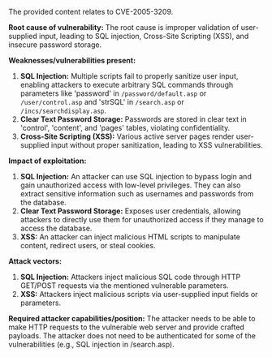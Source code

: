 The provided content relates to CVE-2005-3209.

**Root cause of vulnerability:**
The root cause is improper validation of user-supplied input, leading to SQL injection, Cross-Site Scripting (XSS), and insecure password storage.

**Weaknesses/vulnerabilities present:**
1.  **SQL Injection:** Multiple scripts fail to properly sanitize user input, enabling attackers to execute arbitrary SQL commands through parameters like 'password' in `/password/default.asp` or `/user/control.asp` and 'strSQL' in `/search.asp` or `/incs/searchdisplay.asp`.
2.  **Clear Text Password Storage:** Passwords are stored in clear text in 'control', 'content', and 'pages' tables, violating confidentiality.
3.  **Cross-Site Scripting (XSS):** Various active server pages render user-supplied input without proper sanitization, leading to XSS vulnerabilities.

**Impact of exploitation:**
1.  **SQL Injection:** An attacker can use SQL injection to bypass login and gain unauthorized access with low-level privileges. They can also extract sensitive information such as usernames and passwords from the database.
2.  **Clear Text Password Storage:** Exposes user credentials, allowing attackers to directly use them for unauthorized access if they manage to access the database.
3.  **XSS:** An attacker can inject malicious HTML scripts to manipulate content, redirect users, or steal cookies.

**Attack vectors:**
1.  **SQL Injection:** Attackers inject malicious SQL code through HTTP GET/POST requests via the mentioned vulnerable parameters.
2.  **XSS:** Attackers inject malicious scripts via user-supplied input fields or parameters.

**Required attacker capabilities/position:**
The attacker needs to be able to make HTTP requests to the vulnerable web server and provide crafted payloads. The attacker does not need to be authenticated for some of the vulnerabilities (e.g., SQL injection in /search.asp).